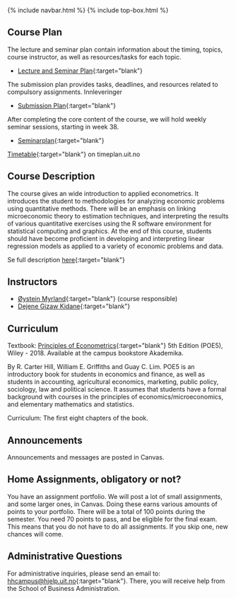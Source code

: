 {% include navbar.html %}  {% include top-box.html %}

## Course Plan

The lecture and seminar plan contain information about the timing, topics, course instructor, as well as resources/tasks for each topic.  

- [Lecture and Seminar Plan](forelesningsplan.html){:target="blank"}

The submission plan provides tasks, deadlines, and resources related to compulsory assignments.
Innleveringer
- [Submission Plan](innleveringsplan.html){:target="blank"}

After completing the core content of the course, we will hold weekly seminar sessions, starting in week 38.
- [Seminarplan](seminarplan.html){:target="blank"}




[Timetable](https://timeplan.uit.no/emne_timeplan.php?sem=24h&fag=&module[]=SOK-3020-1#week-24){:target="blank"} on timeplan.uit.no


## Course Description
The course gives an wide introduction to applied econometrics. It introduces the student to methodologies for analyzing economic problems using quantitative methods. There will be an emphasis on linking microeconomic theory to estimation techniques, and interpreting the results of various quantitative exercises using the R software environment for statistical computing and graphics. At the end of this course, students should have become proficient in developing and interpreting linear regression models as applied to a variety of economic problems and data.

Se full description [here](https://uit.no/utdanning/emner/emne/842431/sok-3020?ar=2024&semester=H){:target="blank"}

## Instructors 
- [Øystein Myrland](https://uit.no/ansatte/oystein.myrland){:target="blank"} (course responsible)
- [Dejene Gizaw Kidane](https://uit.no/ansatte/dejene.g.kidane){:target="blank"}


## Curriculum

Textbook: [Principles of Econometrics](https://principlesofeconometrics.com/poe5/poe5.html){:target="blank"} 5th Edition (POE5), Wiley - 2018. Available at the campus bookstore Akademika.

By R. Carter Hill, William E. Griffiths and Guay C. Lim. POE5 is an introductory book for students in economics and finance, as well as students in accounting, agricultural economics, marketing, public policy, sociology, law and political science. It assumes that students have a formal background with courses in the principles of economics/microeconomics, and elementary mathematics and statistics.

Curriculum: The first eight chapters of the book.

## Announcements
Announcements and messages are posted in Canvas.

## Home Assignments, obligatory or not?
You have an assignment portfolio. We will post a lot of small assignments, and some larger ones, in Canvas. Doing these earns various amounts of points to your portfolio. There will be a total of 100 points during the semester. You need 70 points to pass, and be eligible for the final exam. This means that you do not have to do all assignments. If you skip one, new chances will come.

## Administrative Questions

For administrative inquiries, please send an email to: [hhcampus@hjelp.uit.no](mailto:hhcampus@hjelp.uit.no){:target="blank"}. There, you will receive help from the School of Business Administration.

